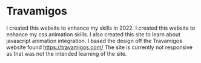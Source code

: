 # Travamigos
I created this website to enhance my skills in 2022. I created this website to
enhance my css animation skills. I also created this site to learn about javascript
animation integration. I based the design off the Travamigos website found https://travamigos.com/
The site is currently not responsive as that was not the intended learning of the site.
